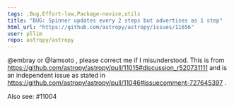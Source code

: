 ```yaml
---
tags: ,Bug,Effort-low,Package-novice,utils
title: "BUG: Spinner updates every 2 steps but advertises as 1 step"
html_url: "https://github.com/astropy/astropy/issues/11656"
user: pllim
repo: astropy/astropy
---
```


@embray or @Iamsoto , please correct me if I misunderstood. This is from https://github.com/astropy/astropy/pull/11015#discussion_r520731111 and is an independent issue as stated in https://github.com/astropy/astropy/pull/11046#issuecomment-727645397 .

Also see: #11004